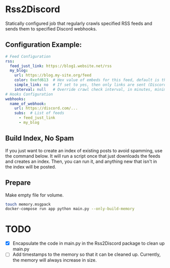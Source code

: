 # Rss2Discord

Statically configured job that regularly crawls specified RSS feeds and sends them to specified Discord webhooks.

## Configuration Example:
```yaml
# Feed Configuration
rss:
  feed_just_link: https://blog1.website.net/rss
  my_blog:
    url: https://blog.my-site.org/feed
    color: 0xefd613  # Hex value of embeds for this feed, default is this value
    simple_link: no  # If set to yes, then only links are sent (Discord will load the embed from the link), so they are plain text messages.
    interval: null   # Override crawl check interval, in minutes, minimum is 10 minutes
# Hooks Configuration
webhooks:
  name_of_webhook:
    url: https://discord.com/...
    subs:  # List of feeds
      - feed_just_link
      - my_blog
```

## Build Index, No Spam
If you just want to create an index of existing posts to avoid spamming, use the command below.
It will run a script once that just downloads the feeds and creates an index.
Then, you can run it, and anything new that isn't in the index will be posted.

## Prepare

Make empty file for volume.

```bash
touch memory.msgpack
docker-compose run app python main.py --only-build-memory
```

# TODO
- [x] Encapsulate the code in main.py in the Rss2Discord package to clean up main.py
- [ ] Add timestamps to the memory so that it can be cleaned up. Currently, the memory will always increase in size.